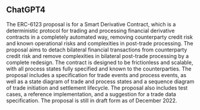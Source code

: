 ## ChatGPT4

The ERC-6123 proposal is for a Smart Derivative Contract, which is a deterministic protocol for trading and processing financial derivative contracts in a completely automated way, removing counterparty credit risk and known operational risks and complexities in post-trade processing. The proposal aims to detach bilateral financial transactions from counterparty credit risk and remove complexities in bilateral post-trade processing by a complete redesign. The contract is designed to be frictionless and scalable, with all process states fully specified and known to the counterparties. The proposal includes a specification for trade events and process events, as well as a state diagram of trade and process states and a sequence diagram of trade initiation and settlement lifecycle. The proposal also includes test cases, a reference implementation, and a suggestion for a trade data specification. The proposal is still in draft form as of December 2022.
